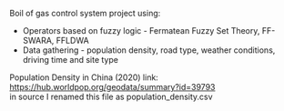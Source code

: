 Boil of gas control system project using:  
- Operators based on fuzzy logic - Fermatean Fuzzy Set Theory, FF-SWARA, FFLDWA  
- Data gathering - population density, road type, weather conditions, driving time and site type  

Population Density in China (2020) link: https://hub.worldpop.org/geodata/summary?id=39793  
in source I renamed this file as population_density.csv
